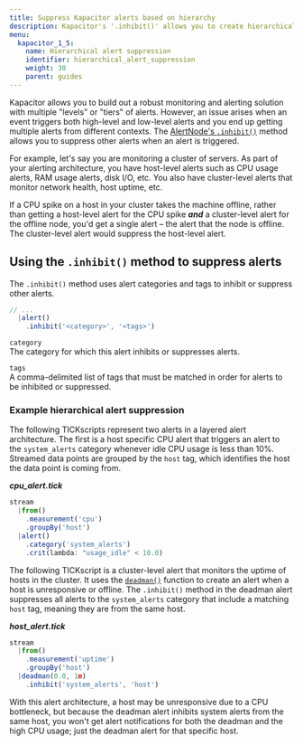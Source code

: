 ```yaml
---
title: Suppress Kapacitor alerts based on hierarchy
description: Kapacitor's '.inhibit()' allows you to create hierarchical alerting architectures by suppressing alerts with matching tags in a specified alert category.
menu:
  kapacitor_1_5:
    name: Hierarchical alert suppression
    identifier: hierarchical_alert_suppression
    weight: 30
    parent: guides
---
```


Kapacitor allows you to build out a robust monitoring and alerting solution with
multiple "levels" or "tiers" of alerts.
However, an issue arises when an event triggers both high-level and low-level alerts
and you end up getting multiple alerts from different contexts.
The [AlertNode's `.inhibit()`](/kapacitor/v1.5/nodes/alert_node/#inhibit) method
allows you to suppress other alerts when an alert is triggered.

For example, let's say you are monitoring a cluster of servers.
As part of your alerting architecture, you have host-level alerts such as CPU usage
alerts, RAM usage alerts, disk I/O, etc.
You also have cluster-level alerts that monitor network health, host uptime, etc.

If a CPU spike on a host in your cluster takes the machine offline, rather than
getting a host-level alert for the CPU spike _**and**_ a cluster-level alert for
the offline node, you'd get a single alert – the alert that the node is offline.
The cluster-level alert would suppress the host-level alert.

## Using the `.inhibit()` method to suppress alerts
The `.inhibit()` method uses alert categories and tags to inhibit or suppress other alerts.

```js
// ...
  |alert()
    .inhibit('<category>', '<tags>')
```

`category`  
The category for which this alert inhibits or suppresses alerts.

`tags`  
A comma-delimited list of tags that must be matched in order for alerts to be
inhibited or suppressed.

### Example hierarchical alert suppression  
The following TICKscripts represent two alerts in a layered alert architecture.
The first is a host specific CPU alert that triggers an alert to the `system_alerts`
category whenever idle CPU usage is less than 10%.
Streamed data points are grouped by the `host` tag, which identifies the host the
data point is coming from.

_**cpu\_alert.tick**_  
```js
stream
  |from()
    .measurement('cpu')
    .groupBy('host')
  |alert()
    .category('system_alerts')
    .crit(lambda: "usage_idle" < 10.0)
```

The following TICKscript is a cluster-level alert that monitors the uptime of hosts in the cluster.
It uses the [`deadman()`](/kapacitor/v1.5/nodes/alert_node/#deadman) function to
create an alert when a host is unresponsive or offline.
The `.inhibit()` method in the deadman alert suppresses all alerts to the `system_alerts`
category that include a matching `host` tag, meaning they are from the same host.

_**host\_alert.tick**_
```js
stream
  |from()
    .measurement('uptime')
    .groupBy('host')
  |deadman(0.0, 1m)
    .inhibit('system_alerts', 'host')
```

With this alert architecture, a host may be unresponsive due to a CPU bottleneck,
but because the deadman alert inhibits system alerts from the same host, you won't
get alert notifications for both the deadman and the high CPU usage; just the
deadman alert for that specific host.
